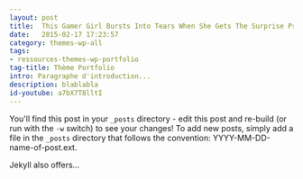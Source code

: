 ```yaml
---
layout: post
title:  This Gamer Girl Bursts Into Tears When She Gets The Surprise Present From Her Brothers
date:   2015-02-17 17:23:57
category: themes-wp-all
tags:
- ressources-themes-wp-portfolio
tag-title: Thème Portfolio
intro: Paragraphe d'introduction...
description: blablabla
id-youtube: a7bX7T8lltI
---
```


You'll find this post in your `_posts` directory - edit this post and re-build (or run with the `-w` switch) to see your changes!
To add new posts, simply add a file in the `_posts` directory that follows the convention: YYYY-MM-DD-name-of-post.ext.

Jekyll also offers...